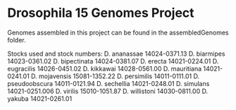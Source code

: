 # Drosophila 15 Genomes Project

Genomes assembled in this project can be found in the assembledGenomes folder. 

Stocks used and stock numbers:
D. ananassae	14024-0371.13
D. biarmipes	14023-0361.02
D. bipectinata	14024-0381.07
D. erecta	14021-0224.01
D. eugracilis	14026-0451.02
D. kikkawai	14028-0561.00
D. mauritiana	14021-0241.01
D. mojavensis	15081-1352.22
D. persimilis	14011-0111.01
D. pseudoobscura	14011-0121.94
D. sechellia	14021-0248.01
D. simulans	14021-0251.006
D. virilis	15010-1051.87
D. willistoni	14030-0811.00
D. yakuba	14021-0261.01
